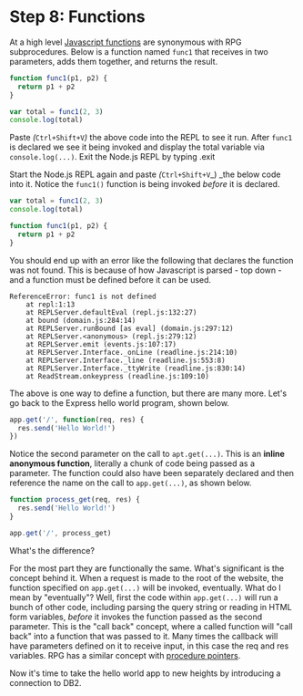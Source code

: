 # Step 8: Functions

At a high level [Javascript functions](http://www.w3schools.com/js/js_function_definition.asp) are synonymous with RPG subprocedures.  Below is a function named `func1` that receives in two parameters, adds them together, and returns the result.

```js
function func1(p1, p2) {
  return p1 + p2
}

var total = func1(2, 3)
console.log(total)
```

Paste _\(_`Ctrl+Shift+V`_\)_ the above code into the REPL to see it run.  After `func1` is declared we see it being invoked and display the total variable via `console.log(...)`.  Exit the Node.js REPL by typing .exit

Start the Node.js REPL again and paste _\(_`Ctrl+Shift+V`_\) _the below code into it.  Notice the `func1()` function is being invoked _before_ it is declared.

```js
var total = func1(2, 3)
console.log(total)

function func1(p1, p2) {
  return p1 + p2
}
```

You should end up with an error like the following that declares the function was not found.  This is because of how Javascript is parsed - top down - and a function must be defined before it can be used.

```
ReferenceError: func1 is not defined
    at repl:1:13
    at REPLServer.defaultEval (repl.js:132:27)
    at bound (domain.js:284:14)
    at REPLServer.runBound [as eval] (domain.js:297:12)
    at REPLServer.<anonymous> (repl.js:279:12)
    at REPLServer.emit (events.js:107:17)
    at REPLServer.Interface._onLine (readline.js:214:10)
    at REPLServer.Interface._line (readline.js:553:8)
    at REPLServer.Interface._ttyWrite (readline.js:830:14)
    at ReadStream.onkeypress (readline.js:109:10)
```

The above is one way to define a function, but there are many more.  Let's go back to the Express hello world program, shown below.

```js
app.get('/', function(req, res) {
  res.send('Hello World!')
})
```

Notice the second parameter on the call to `apt.get(...)`.  This is an **inline anonymous function**, literally a chunk of code being passed as a parameter.  The function could also have been separately declared and then reference the name on the call to `app.get(...)`, as shown below.

```js
function process_get(req, res) {
  res.send('Hello World!')
}

app.get('/', process_get)
```

What's the difference?

For the most part they are functionally the same.  What's significant is the concept behind it.  When a request is made to the root of the website, the function specified on `app.get(...)` will be invoked, eventually.  What do I mean by "eventually"?  Well, first the code within `app.get(...)` will run a bunch of other code, including parsing the query string or reading in HTML form variables, _before_ it invokes the function passed as the second parameter.  This is the "call back" concept, where a called function will "call back" into a function that was passed to it.  Many times the callback will have parameters defined on it to receive input, in this case the req and res variables.  RPG has a similar concept with [procedure pointers](http://www.ibm.com/developerworks/ibmi/library/i-rpg-pointers/).

Now it's time to take the hello world app to new heights by introducing a connection to DB2.

